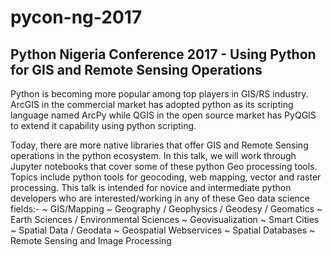 # pycon-ng-2017
<h2>Python Nigeria Conference 2017 - Using Python for GIS and Remote Sensing Operations</h2>

Python is becoming more popular among top players in GIS/RS industry. ArcGIS in the commercial market has adopted python as its scripting language named ArcPy while QGIS in the open source market has PyQGIS to extend it capability using python scripting.

Today, there are more native libraries that offer GIS and Remote Sensing operations in the python ecosystem. In this talk, we will work through Jupyter notebooks that cover some of these python Geo processing tools. Topics include python tools for geocoding, web mapping, vector and raster processing. This talk is intended for novice and intermediate python developers who are interested/working in any of these Geo data science fields:-
~ GIS/Mapping
~ Geography / Geophysics / Geodesy / Geomatics
~ Earth Sciences / Environmental Sciences
~ Geovisualization
~ Smart Cities
~ Spatial Data / Geodata
~ Geospatial Webservices
~ Spatial Databases
~ Remote Sensing and Image Processing
